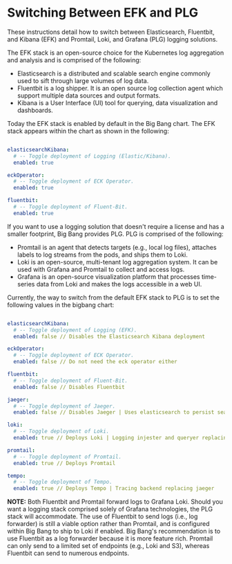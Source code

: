 # Switching Between EFK and PLG

These instructions detail how to switch between Elasticsearch, Fluentbit, and Kibana (EFK) and Promtail, Loki, and Grafana (PLG) logging solutions.

The EFK stack is an open-source choice for the Kubernetes log aggregation and analysis and is comprised of the following:
- Elasticsearch is a distributed and scalable search engine commonly used to sift through large volumes of log data.
- Fluentbit is a log shipper. It is an open source log collection agent which support multiple data sources and output formats.
- Kibana is a User Interface (UI) tool for querying, data visualization and dashboards.

Today the EFK stack is enabled by default in the Big Bang chart. The EFK stack appears within the chart as shown in the following:

```yaml

elasticsearchKibana:
  # -- Toggle deployment of Logging (Elastic/Kibana).
  enabled: true

eckOperator:
  # -- Toggle deployment of ECK Operator.
  enabled: true

fluentbit:
  # -- Toggle deployment of Fluent-Bit.
  enabled: true

```

If you want to use a logging solution that doesn't require a license and has a smaller footprint, Big Bang provides PLG. PLG is comprised of the following:

- Promtail is an agent that detects targets (e.g., local log files), attaches labels to log streams from the pods, and ships them to Loki.
- Loki is an open-source, multi-tenant log aggregation system. It can be used with Grafana and Promtail to collect and access logs.
- Grafana is an open-source visualization platform that processes time-series data from Loki and makes the logs accessible in a web UI.

Currently, the way to switch from the default EFK stack to PLG is to set the following values in the bigbang chart:

```yaml

elasticsearchKibana:
  # -- Toggle deployment of Logging (EFK).
  enabled: false // Disables the Elasticsearch Kibana deployment

eckOperator:
  # -- Toggle deployment of ECK Operator.
  enabled: false // Do not need the eck operator either

fluentbit:
  # -- Toggle deployment of Fluent-Bit.
  enabled: false // Disables Fluentbit

jaeger:
  # -- Toggle deployment of Jaeger.
  enabled: false // Disables Jaeger | Uses elasticsearch to persist searches, not required when elasticsearch is disabled

loki:
  # -- Toggle deployment of Loki.
  enabled: true // Deploys Loki | Logging injester and queryer replacing elasticsearch kibana

promtail:
  # -- Toggle deployment of Promtail.
  enabled: true // Deploys Promtail

tempo:
  # -- Toggle deployment of Tempo.
  enabled: true // Deploys Tempo | Tracing backend replacing jaeger

```

**NOTE:** Both Fluentbit and Promtail forward logs to Grafana Loki. Should you want a logging stack comprised solely of Grafana technologies, the PLG stack will accommodate. The use of Fluentbit to send logs (i.e., log forwarder) is still a viable option rather than Promtail, and is configured within Big Bang to ship to Loki if enabled. Big Bang's recommendation is to use Fluentbit as a log forwarder because it is more feature rich. Promtail can only send to a limited set of endpoints (e.g., Loki and S3), whereas Fluentbit can send to numerous endpoints.
